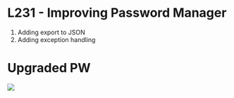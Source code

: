 # L231 - Improving Password Manager 

1. Adding export to JSON 
2. Adding exception handling 

# Upgraded PW

![](./k.gif)